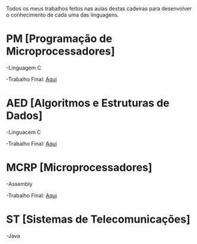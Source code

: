 Todos os meus trabalhos feitos nas aulas destas cadeiras para desenvolver o conhecimento de cada uma das linguagens.

# **PM** [Programação de Microprocessadores]

  -Linguagem C

  -Trabalho Final: [Aqui](https://github.com/afonsosr1v/trabalho_final_PM)


# **AED** [Algoritmos e Estruturas de Dados]

  -Linguacem C

  -Trabalho Final: [Aqui](https://github.com/afonsosr1v/trabalho_final_AED)


# **MCRP** [Microprocessadores]

  -Assembly

  -Trabalho Final: [Aqui](https://github.com/JoaoAntunesFCT/Conway-s-Game-of-Life-ASM-8086)


# **ST** [Sistemas de Telecomunicações]

  -Java




